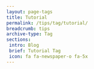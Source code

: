 ```yaml
---
layout: page-tags
title: Tutorial
permalink: /tips/tag/tutorial/
breadcrumb: tips
archive-type: Tag
sections:
 intro: Blog
 brief: Tutorial Tag
 icon: fa fa-newspaper-o fa-5x
---
```

